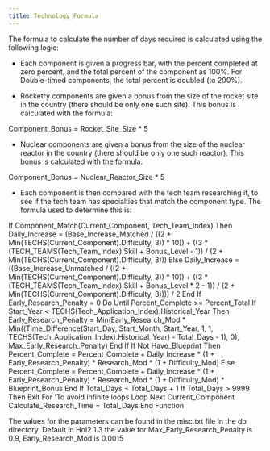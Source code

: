 ```yaml
---
title: Technology_Formula
---
```

 The formula to calculate the number of days required is calculated using the following logic:

*   Each component is given a progress bar, with the percent completed at zero percent, and the total percent of the component as 100%. For Double-timed components, the total percent is doubled (to 200%).

*   Rocketry components are given a bonus from the size of the rocket site in the country (there should be only one such site). This bonus is calculated with the formula:

Component\_Bonus = Rocket\_Site\_Size \* 5

*   Nuclear components are given a bonus from the size of the nuclear reactor in the country (there should be only one such reactor). This bonus is calculated with the formula:

Component\_Bonus = Nuclear\_Reactor\_Size \* 5

*   Each component is then compared with the tech team researching it, to see if the tech team has specialties that match the component type. The formula used to determine this is:

 If Component\_Match(Current\_Component, Tech\_Team\_Index) Then Daily\_Increase = (Base\_Increase\_Matched / ((2 + Min(TECHS(Current\_Component).Difficulty, 3)) \* 10)) + ((3 \* (TECH\_TEAMS(Tech\_Team\_Index).Skill + Bonus\_Level - 1)) / (2 + Min(TECHS(Current\_Component).Difficulty, 3))) Else Daily\_Increase = ((Base\_Increase\_Unmatched / ((2 + Min(TECHS(Current\_Component).Difficulty, 3)) \* 10)) + ((3 \* (TECH\_TEAMS(Tech\_Team\_Index).Skill + Bonus\_Level \* 2 - 1)) / (2 + Min(TECHS(Current\_Component).Difficulty, 3)))) / 2 End If Early\_Research\_Penalty = 0 Do Until Percent\_Complete >= Percent\_Total If Start\_Year < TECHS(Tech\_Application\_Index).Historical\_Year Then Early\_Research\_Penalty = Min(Early\_Research\_Mod \* Min((Time\_Difference(Start\_Day, Start\_Month, Start\_Year, 1, 1, TECHS(Tech\_Application\_Index).Historical\_Year) - Total\_Days - 1), 0), Max\_Early\_Research\_Penalty) End If If Not Have\_Blueprint Then Percent\_Complete = Percent\_Complete + Daily\_Increase \* (1 + Early\_Research\_Penalty) \* Research\_Mod \* (1 + Difficulty\_Mod) Else Percent\_Complete = Percent\_Complete + Daily\_Increase \* (1 + Early\_Research\_Penalty) \* Research\_Mod \* (1 + Difficulty\_Mod) \* Blueprint\_Bonus End If Total\_Days = Total\_Days + 1 If Total\_Days > 9999 Then Exit For 'To avoid infinite loops Loop Next Current\_Component Calculate\_Research\_Time = Total\_Days End Function 

The values for the parameters can be found in the misc.txt file in the db directory. Default in HoI2 1.3 the value for Max\_Early\_Research\_Penalty is 0.9, Early\_Research\_Mod is 0.0015